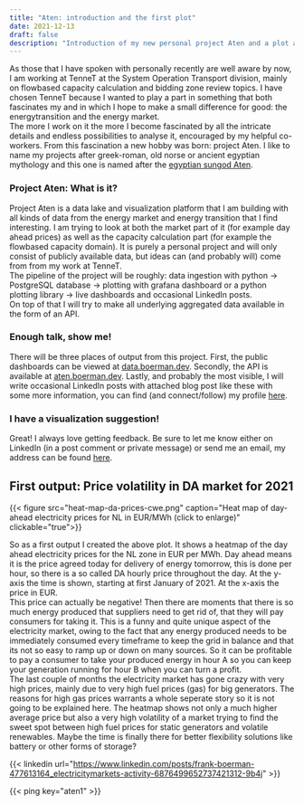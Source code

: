 ```yaml
---
title: "Aten: introduction and the first plot"
date: 2021-12-13
draft: false
description: "Introduction of my new personal project Aten and a plot about price volatility in the energy day ahead market"
---
```

As those that I have spoken with personally recently are well aware by now, I am working at TenneT at the System Operation Transport division, mainly on flowbased capacity calculation and bidding zone review topics. I have chosen TenneT because I wanted to play a part in something that both fascinates my and in which I hope to make a small difference for good: the energytransition and the energy market.  
The more I work on it the more I become fascinated by all the intricate details and endless possibilities to analyse it, encouraged by my helpful co-workers. From this fascination a new hobby was born: project Aten. I like to name my projects after greek-roman, old norse or ancient egyptian mythology and this one is named after the [egyptian sungod Aten](https://en.wikipedia.org/wiki/Aten).

### Project Aten: What is it?
Project Aten is a data lake and visualization platform that I am building with all kinds of data from the energy market and energy transition that I find interesting. I am trying to look at both the market part of it (for example day ahead prices) as well as the capacity calculation part (for example the flowbased capacity domain). It is purely a personal project and will only consist of publicly available data, but ideas can (and probably will) come from from my work at TenneT.   
The pipeline of the project will be roughly: data ingestion with python -> PostgreSQL database -> plotting with grafana dashboard or a python plotting library -> live dashboards and occasional LinkedIn posts.  
On top of that I will try to make all underlying aggregated data available in the form of an API.  

### Enough talk, show me!
There will be three places of output from this project. First, the public dashboards can be viewed at [data.boerman.dev](https://data.boerman.dev/). Secondly, the API is available at [aten.boerman.dev](https://aten.boerman.dev/). Lastly, and probably the most visible, I will write occasional LinkedIn posts with attached blog post like these with some more information, you can find (and connect/follow) my profile [here](https://www.linkedin.com/in/frank-boerman-477613164/).

### I have a visualization suggestion!
Great! I always love getting feedback. Be sure to let me know either on LinkedIn (in a post comment or private message) or send me an email, my address can be found [here](https://boerman.dev/contact/).

## First output: Price volatility in DA market for 2021

{{< figure src="heat-map-da-prices-cwe.png" caption="Heat map of day-ahead electricity prices for NL in EUR/MWh (click to enlarge)" clickable="true">}}

So as a first output I created the above plot. It shows a heatmap of the day ahead electricity prices for the NL zone in EUR per MWh. Day ahead means it is the price agreed today for delivery of energy tomorrow, this is done per hour, so there is a so called DA hourly price throughout the day. At the y-axis the time is shown, starting at first January of 2021. At the x-axis the price in EUR.  
This price can actually be negative! Then there are moments that there is so much energy produced that suppliers need to get rid of, that they will pay consumers for taking it. This is a funny and quite unique aspect of the electricity market, owing to the fact that any energy produced needs to be immediately consumed every timeframe to keep the grid in balance and that its not so easy to ramp up or down on many sources. So it can be profitable to pay a consumer to take your produced energy in hour A so you can keep your generation running for hour B when you can turn a profit.  
The last couple of months the electricity market has gone crazy with very high prices, mainly due to very high fuel prices (gas) for big generators. The reasons for high gas prices warrants a whole seperate story so it is not going to be explained here. The heatmap shows not only a much higher average price but also a very high volatility of a market trying to find the sweet spot between high fuel prices for static generators and volatile renewables. Maybe the time is finally there for better flexibility solutions like battery or other forms of storage?

{{< linkedin url="https://www.linkedin.com/posts/frank-boerman-477613164_electricitymarkets-activity-6876499652737421312-9b4j" >}}

{{< ping key="aten1" >}}
